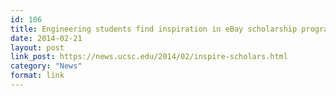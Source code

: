 ```yaml
---
id: 106
title: Engineering students find inspiration in eBay scholarship program
date: 2014-02-21
layout: post
link_post: https://news.ucsc.edu/2014/02/inspire-scholars.html
category: "News"
format: link
---
```

